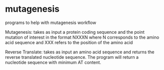 # mutagenesis
programs to help with mutagenesis workflow

Mutagenesis: takes as input a protein coding sequence and the point mutation of interest in the format NXXXN where N corresponds to the amino acid sequence and XXX refers to the position of the amino acid

Reverse Translate: takes as input an amino acid sequence and returns the reverse translated nucleotide sequence. The program will return a nucleotide sequence with minimum AT content.
